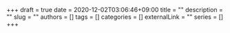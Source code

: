 +++ 
draft = true
date = 2020-12-02T03:06:46+09:00
title = ""
description = ""
slug = ""
authors = []
tags = []
categories = []
externalLink = ""
series = []
+++

